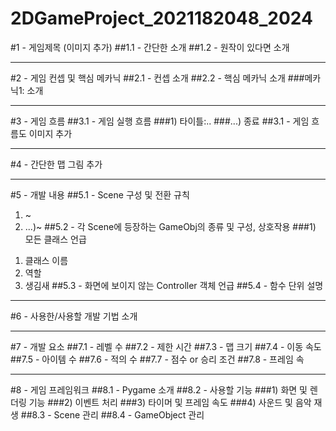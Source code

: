 # 2DGameProject_2021182048_2024



#1 - 게임제목
(이미지 추가)
##1.1 - 간단한 소개
##1.2 - 원작이 있다면 소개

---
#2 - 게임 컨셉 및 핵심 메카닉
##2.1 - 컨셉 소개
##2.2 - 핵심 메카닉 소개
###메카닉1: 소개


---
#3 - 게임 흐름
##3.1 - 게임 실행 흐름
###1) 타이틀:..
###...) 종료
##3.1 - 게임 흐름도 이미지 추가

---
#4 - 간단한 맵 그림 추가


---
#5 - 개발 내용
##5.1 - Scene 구성 및 전환 규칙
1) ~
2) ...)~
##5.2 - 각 Scene에 등장하는 GameObj의 종류 및 구성, 상호작용
###1) 모든 클래스 언급
1. 클래스 이름
2. 역할
3. 생김새
##5.3 - 화면에 보이지 않는 Controller 객체 언급
##5.4 - 함수 단위 설명


---
#6 - 사용한/사용할 개발 기법 소개


---
#7 - 개발 요소
##7.1 - 레벨 수
##7.2 - 제한 시간
##7.3 - 맵 크기
##7.4 - 이동 속도
##7.5 - 아이템 수
##7.6 - 적의 수
##7.7 - 점수 or 승리 조건
##7.8 - 프레임 속


---
#8 - 게임 프레임워크
##8.1 - Pygame 소개
##8.2 - 사용할 기능
###1) 화면 및 렌더링 기능
###2) 이벤트 처리
###3) 타이머 및 프레임 속도
###4) 사운드 및 음악 재생
##8.3 - Scene 관리
##8.4 - GameObject 관리

